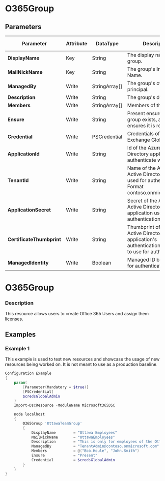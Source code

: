 ﻿# O365Group

## Parameters

| Parameter | Attribute | DataType | Description | Allowed Values |
| --- | --- | --- | --- | --- |
| **DisplayName** | Key | String | The display name for the group. ||
| **MailNickName** | Key | String | The group's Internal Name. ||
| **ManagedBy** | Write | StringArray[] | The group's owner user principal. ||
| **Description** | Write | String | The group's description. ||
| **Members** | Write | StringArray[] | Members of the group. ||
| **Ensure** | Write | String | Present ensures the group exists, absent ensures it is removed. |Present, Absent|
| **Credential** | Write | PSCredential | Credentials of the Exchange Global Admin ||
| **ApplicationId** | Write | String | Id of the Azure Active Directory application to authenticate with. ||
| **TenantId** | Write | String | Name of the Azure Active Directory tenant used for authentication. Format contoso.onmicrosoft.com ||
| **ApplicationSecret** | Write | String | Secret of the Azure Active Directory application used for authentication. ||
| **CertificateThumbprint** | Write | String | Thumbprint of the Azure Active Directory application's authentication certificate to use for authentication. ||
| **ManagedIdentity** | Write | Boolean | Managed ID being used for authentication. ||

# O365Group

### Description

This resource allows users to create Office 365 Users and assign them licenses.

## Examples

### Example 1

This example is used to test new resources and showcase the usage of new resources being worked on.
It is not meant to use as a production baseline.

```powershell
Configuration Example
{
    param(
        [Parameter(Mandatory = $true)]
        [PSCredential]
        $credsGlobalAdmin
    )
    Import-DscResource -ModuleName Microsoft365DSC

    node localhost
    {
        O365Group 'OttawaTeamGroup'
        {
            DisplayName        = "Ottawa Employees"
            MailNickName       = "OttawaEmployees"
            Description        = "This is only for employees of the Ottawa Office"
            ManagedBy          = "TenantAdmin@contoso.onmicrosoft.com"
            Members            = @("Bob.Houle", "John.Smith")
            Ensure             = "Present"
            Credential         = $credsGlobalAdmin
        }
    }
}
```

